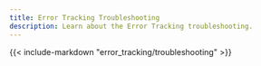 ```yaml
---
title: Error Tracking Troubleshooting
description: Learn about the Error Tracking troubleshooting.
---
```


{{< include-markdown "error_tracking/troubleshooting" >}}